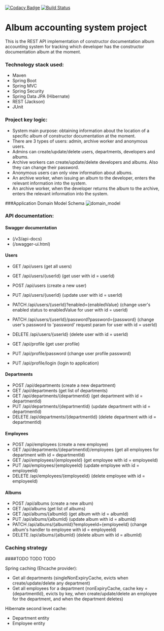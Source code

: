 [![Codacy Badge](https://app.codacy.com/project/badge/Grade/e99d6883f16949cf967a1f52b341580a)](https://www.codacy.com/gh/igar15/albumaccounting/dashboard)
[![Build Status](https://api.travis-ci.com/igar15/albumaccounting.svg?branch=master)](https://travis-ci.com//igar15/albumaccounting)

Album accounting system project 
=================================

This is the REST API implementation of constructor documentation album accounting system for tracking which developer has the constructor documentation album at the moment.

### Technology stack used: 
* Maven
* Spring Boot
* Spring MVC
* Spring Security
* Spring Data JPA (Hibernate)
* REST (Jackson)
* JUnit

### Project key logic:
* System main purpose: obtaining information about the location of a specific album of constructor documentation at the moment.
* There are 3 types of users: admin, archive worker and anonymous users.
* Admins can create/update/delete users, departments, developers and albums.
* Archive workers can create/update/delete developers and albums. Also they can change their password.
* Anonymous users can only view information about albums.
* An archive worker, when issuing an album to the developer, enters the relevant information into the system.
* An archive worker, when the developer returns the album to the archive, enters the relevant information into the system.

###Application Domain Model Schema
![domain_model](https://user-images.githubusercontent.com/60218699/120080245-9c17ee80-c0c0-11eb-97b7-e147de9c895c.png)

### API documentation:
#### Swagger documentation
- (/v3/api-docs)
- (/swagger-ui.html)
#### Users
- GET /api/users (get all users)
- GET /api/users/{userId} (get user with id = userId)
- POST /api/users (create a new user)
- PUT /api/users/{userId} (update user with id = userId)
- PATCH /api/users/{userId}?enabled={enabledValue} (change user's enabled status to enabledValue for user with id = userId)
- PATCH /api/users/{userId}/password?password={password} (change user's password to 'password' request param for user with id = userId)
- DELETE /api/users/{userId} (delete user with id = userId)

- GET /api/profile (get user profile)
- PUT /api/profile/password (change user profile password)
- PUT /api/profile/login (login to application)
#### Departments
- POST /api/departments (create a new department)
- GET /api/departments (get list of departments)
- GET /api/departments/{departmentId} (get department with id = departmentId)
- PUT /api/departments/{departmentId} (update department with id = departmentId)
- DELETE /api/departments/{departmentId} (delete department with id = departmentId)
#### Employees
- POST /api/employees (create a new employee)
- GET /api/departments/{departmentId}/employees (get all employees for department with id = departmentId)
- GET /api/employees/{employeeId} (get employee with id = employeeId)
- PUT /api/employees/{employeeId} (update employee with id = employeeId)
- DELETE /api/employees/{employeeId} (delete employee with id = employeeId)
#### Albums
- POST /api/albums (create a new album)
- GET /api/albums (get list of albums)
- GET /api/albums/{albumId} (get album with id = albumId)
- PUT /api/albums/{albumId} (update album with id = albumId)
- PATCH /api/albums/{albumId}?employeeId={employeeId} (change album's handler to employee with id = employeeId)
- DELETE /api/albums/{albumId} (delete album with id = albumId)

### Caching strategy

####TODO TODO TODO

Spring caching (Ehcache provider):
- Get all departments (singleNonExpiryCache, evicts when create/update/delete any department)
- Get all employees for a department (nonExpiryCache, cache key = {departmentId}, evicts by key, when create/update/delete an employee for the department, and when the department deletes)  

Hibernate second level cache:
- Department entity
- Employee entity